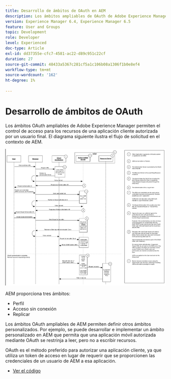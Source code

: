 ```yaml
---
title: Desarrollo de ámbitos de OAuth en AEM
description: Los ámbitos ampliables de OAuth de Adobe Experience Manager permiten el control de acceso para los recursos de una aplicación cliente autorizada por un usuario final. El diagrama siguiente ilustra el flujo de solicitud en el contexto de AEM.
version: Experience Manager 6.4, Experience Manager 6.5
feature: User and Groups
topic: Development
role: Developer
level: Experienced
doc-type: Article
exl-id: dd37355e-cfc7-4581-ac22-d89c951c22cf
duration: 27
source-git-commit: 48433a5367c281cf5a1c106b08a1306f1b0e8ef4
workflow-type: tm+mt
source-wordcount: '162'
ht-degree: 1%

---
```


# Desarrollo de ámbitos de OAuth

Los ámbitos OAuth ampliables de Adobe Experience Manager permiten el control de acceso para los recursos de una aplicación cliente autorizada por un usuario final. El diagrama siguiente ilustra el flujo de solicitud en el contexto de AEM.

![Flujo De Ámbitos De Oauth](./assets/oauth-code-sample-develop/oauth-scopes-flow.png)

AEM proporciona tres ámbitos:

* Perfil
* Acceso sin conexión
* Replicar

Los ámbitos OAuth ampliables de AEM permiten definir otros ámbitos personalizados. Por ejemplo, se puede desarrollar e implementar un ámbito personalizado en AEM que permita que una aplicación móvil autorizada mediante OAuth se restrinja a leer, pero no a escribir recursos.

OAuth es el método preferido para autorizar una aplicación cliente, ya que utiliza un token de acceso en lugar de requerir que se proporcionen las credenciales de un usuario de AEM a esa aplicación.

* [Ver el código](https://github.com/Adobe-Consulting-Services/acs-aem-samples/blob/legacy/bundle/src/main/java/com/adobe/acs/samples/authentication/oauth/impl/SampleScopeWithPrivileges.java)
